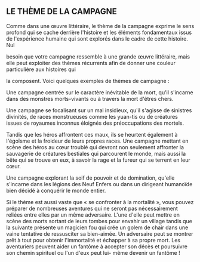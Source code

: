 ## LE THÈME DE LA CAMPAGNE


Comme dans une œuvre littéraire, le thème de la campagne
exprime le sens profond qui se cache derrière l'histoire et
les éléments fondamentaux issus de l'expérience humaine
qui sont explorés dans le cadre de cette histoire. Nul

besoin que votre campagne ressemble à une grande œuvre
littéraire, mais elle peut exploiter des thèmes récurrents
afin de donner une couleur particulière aux histoires qui

la composent. Voici quelques exemples de thèmes de
campagne :

Une campagne centrée sur le caractère inévitable de la
mort, qu'il s'incarne dans des monstres morts-vivants ou à
travers la mort d'êtres chers.

Une campagne se focalisant sur un mal insidieux, qu'il
s'agisse de sinistres divinités, de races monstrueuses
comme les yuan-tis ou de créatures issues de royaumes
inconnus éloignés des préoccupations des mortels.

Tandis que les héros affrontent ces maux, ils se heurtent
également à l'égoïsme et la froideur de leurs propres races.
Une campagne mettant en scène des héros au cœur
troublé qui devront non seulement affronter la sauvagerie
de créatures bestiales qui parcourent le monde, mais aussi
la bête qui se trouve en eux, à savoir la rage et la fureur qui
se terrent en leur cœur.

Une campagne explorant la soif de pouvoir et de
domination, qu'elle s'incarne dans les légions des Neuf
Enfers ou dans un dirigeant humanoïde bien décidé à
conquérir le monde entier.

Si le thème est aussi vaste que « se confronter à la
mortalité », vous pouvez préparer de nombreuses aventures
qui ne seront pas nécessairement reliées entre elles par
un même adversaire. L'une d'elle peut mettre en scène
des morts sortant de leurs tombes pour envahir un village
tandis que la suivante présente un magicien fou qui crée un
golem de chair dans une vaine tentative de ressusciter sa
bien-aimée. Un adversaire peut se montrer prêt à tout pour
obtenir l'immortalité et échapper à sa propre mort. Les
aventuriers peuvent aider un fantôme à accepter son décès
et poursuivre son chemin spirituel ou l'un d'eux peut lui-
même devenir un fantôme !
